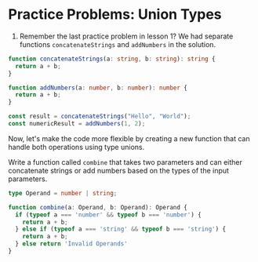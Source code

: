 # Practice Problems: Union Types

1. Remember the last practice problem in lesson 1? We had separate functions `concatenateStrings` and `addNumbers` in the solution.

```ts
function concatenateStrings(a: string, b: string): string {
  return a + b;
}

function addNumbers(a: number, b: number): number {
  return a + b;
}

const result = concatenateStrings("Hello", "World");
const numericResult = addNumbers(1, 2);
```

Now, let's make the code more flexible by creating a new function that can handle both operations using type unions.

Write a function called `combine` that takes two parameters and can either concatenate strings or add numbers based on the types of the input parameters.

```ts
type Operand = number | string;

function combine(a: Operand, b: Operand): Operand {
  if (typeof a === 'number' && typeof b === 'number') {
    return a + b;
  } else if (typeof a === 'string' && typeof b === 'string') {
    return a + b;
  } else return 'Invalid Operands'
}
```